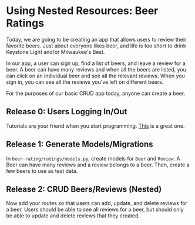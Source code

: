 # Using Nested Resources: Beer Ratings

Today, we are going to be creating an app that allows users to review their favorite beers. Just about everyone likes beer, and life is too short to drink Keystone Light and/or Milwaukee's Best.

In our app, a user can sign up, find a list of beers, and leave a review for a beer. A beer can have many reviews and when all the beers are listed, you can click on an individual beer and see all the relevant reviews. When you sign in, you can see all the reviews you've left on different beers.

For the purposes of our basic CRUD app today, anyone can create a beer.

Release 0: Users Logging In/Out
----------------
Tutorials are your friend when you start programming. [This](https://wsvincent.com/django-user-authentication-tutorial-login-and-logout/) is a great one.

Release 1: Generate Models/Migrations
-------------------------------------
In `beer-rating/ratings/models.py`, create models for `Beer` and `Review`. A Beer can have many reviews and a review belongs to a beer. Then, create a few beers to use as test data. 

Release 2: CRUD Beers/Reviews (Nested)
--------------------------------------
Now add your routes so that users can add, update, and delete reviews for a beer. Users should be able to see all reviews for a beer, but should only be able to update and delete reviews that they created. 

